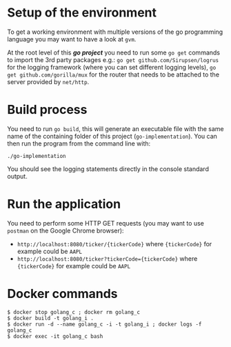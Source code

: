 # Setup of the environment

To get a working environment with multiple versions of the go programming language you may want to have a look at `gvm`.

At the root level of this ___go project___ you need to run some `go get` commands to import the 3rd party packages e.g.: `go get github.com/Sirupsen/logrus` for the logging framework (where you can set different logging levels), `go get github.com/gorilla/mux` for the router that needs to be attached to the server provided by `net/http`.

# Build process

You need to run `go build`, this will generate an executable file with the same name of the containing folder of this project (`go-implementation`).
You can then run the program from the command line with:
```
./go-implementation
```
You should see the logging statements directly in the console standard output.

# Run the application

You need to perform some HTTP GET requests (you may want to use `postman` on the Google Chrome browser):

- `http://localhost:8080/ticker/{tickerCode}` where `{tickerCode}` for example could be `AAPL`
- `http://localhost:8080/ticker?tickerCode={tickerCode}` where `{tickerCode}` for example could be `AAPL`

# Docker commands

```
$ docker stop golang_c ; docker rm golang_c
$ docker build -t golang_i .
$ docker run -d --name golang_c -i -t golang_i ; docker logs -f golang_c
$ docker exec -it golang_c bash
```

